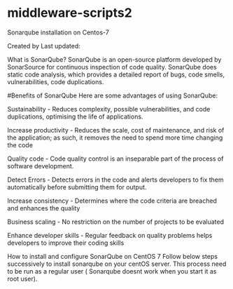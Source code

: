 # middleware-scripts2
Sonarqube installation on Centos-7


Created by 
Last updated: 

What is SonarQube?
SonarQube is an open-source platform developed by SonarSource for continuous inspection of code quality. SonarQube does static code analysis, which provides a detailed report of bugs, code smells, vulnerabilities, code duplications.

#Benefits of SonarQube
Here are some advantages of using SonarQube:

Sustainability - Reduces complexity, possible vulnerabilities, and code duplications, optimising the life of applications.

Increase productivity - Reduces the scale, cost of maintenance, and risk of the application; as such, it removes the need to spend more time changing the code

Quality code - Code quality control is an inseparable part of the process of software development.

Detect Errors - Detects errors in the code and alerts developers to fix them automatically before submitting them for output.

Increase consistency - Determines where the code criteria are breached and enhances the quality

Business scaling - No restriction on the number of projects to be evaluated

Enhance developer skills - Regular feedback on quality problems helps developers to improve their coding skills

How to install and configure SonarQube on CentOS 7
Follow below steps successively to install sonarqube on your centOS server. This process need to be run as a regular user ( Sonarqube doesnt work when you start it as root user).